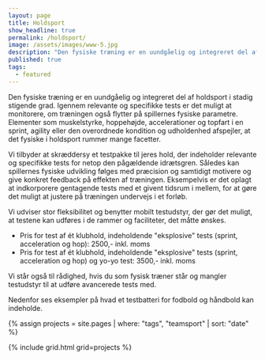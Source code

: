 ```yaml
---
layout: page
title: Holdsport
show_headline: true
permalink: /holdsport/
image: /assets/images/www-5.jpg
description: "Den fysiske træning er en uundgåelig og integreret del af holdsport i stadig stigende grad. Igennem relevante og specifikke tests er det muligt at monitorere, om træningen også flytter på spillernes fysiske parametre."
published: true
tags:
  - featured
---
```


Den fysiske træning er en uundgåelig og integreret del af holdsport i stadig stigende grad. Igennem relevante og specifikke tests er det muligt at monitorere, om træningen også flytter på spillernes fysiske parametre. Elementer som muskelstyrke, hoppehøjde, accelerationer og topfart i en sprint, agility eller den overordnede kondition og udholdenhed afspejler, at det fysiske i holdsport rummer mange facetter.

Vi tilbyder at skræddersy et testpakke til jeres hold, der indeholder relevante og specifikke tests for netop den pågældende idrætsgren. Således kan spillernes fysiske udvikling følges med præcision og samtidigt motivere og give konkret feedback på effekten af træningen. Eksempelvis er det oplagt at indkorporere gentagende tests med et givent tidsrum i mellem, for at gøre det muligt at justere på træningen undervejs i et forløb. 

Vi udviser stor fleksibilitet og benytter mobilt testudstyr, der gør det muligt, at testene kan udføres i de rammer og faciliteter, det måtte ønskes.

- Pris for test af ét klubhold, indeholdende "eksplosive" tests (sprint, acceleration og hop): 2500,- inkl. moms
- Pris for test af ét klubhold, indeholdende "eksplosive" tests (sprint, acceleration og hop) og yo-yo test: 3500,- inkl. moms

Vi står også til rådighed, hvis du som fysisk træner står og mangler testudstyr til at udføre avancerede tests med.

Nedenfor ses eksempler på hvad et testbatteri for fodbold og håndbold kan indeholde.

{% assign projects = site.pages | where: "tags", "teamsport" | sort: "date" %}

{% include grid.html grid=projects %}